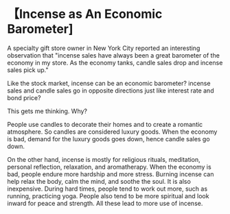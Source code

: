 # 【Incense as An Economic Barometer]

A specialty gift store owner in New York City reported an interesting observation that "incense sales have always been a great barometer of the economy in my store. As the economy tanks, candle sales drop and incense sales pick up."

Like the stock market, incense can be an economic barometer? incense sales and candle sales go in opposite directions just like interest rate and bond price?

This gets me thinking. Why?

People use candles to decorate their homes and to create a romantic atmosphere. So candles are considered luxury goods. When the economy is bad, demand for the luxury goods goes down, hence candle sales go down.

On the other hand, incense is mostly for religious rituals, meditation, personal reflection, relaxation, and aromatherapy. When the economy is bad, people endure more hardship and more stress. Burning incense can help relax the body,  calm the mind, and soothe the soul. It is also inexpensive. During hard times, people tend to work out more, such as running, practicing yoga. People also tend to be more spiritual and look inward for peace and strength. All these lead to more use of incense.
